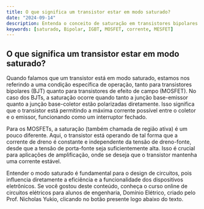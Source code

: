 ```yaml
---
title: O que significa um transistor estar em modo saturado?
date: "2024-09-14"
description: Entenda o conceito de saturação em transistores bipolares e MOSFETs no contexto de circuitos elétricos.
keywords: [saturado, Bipolar, IGBT, MOSFET, corrente, MESFET]
---
```


## O que significa um transistor estar em modo saturado?

Quando falamos que um transistor está em modo saturado, estamos nos referindo a uma condição específica de operação, tanto para transistores bipolares (BJT) quanto para transistores de efeito de campo (MOSFET). No caso dos BJTs, a saturação ocorre quando tanto a junção base-emissor quanto a junção base-coletor estão polarizadas diretamente. Isso significa que o transistor está permitindo a máxima corrente possível entre o coletor e o emissor, funcionando como um interruptor fechado.

Para os MOSFETs, a saturação (também chamada de região ativa) é um pouco diferente. Aqui, o transistor está operando de tal forma que a corrente de dreno é constante e independente da tensão de dreno-fonte, desde que a tensão de porta-fonte seja suficientemente alta. Isso é crucial para aplicações de amplificação, onde se deseja que o transistor mantenha uma corrente estável.

Entender o modo saturado é fundamental para o design de circuitos, pois influencia diretamente a eficiência e a funcionalidade dos dispositivos eletrônicos. Se você gostou deste conteúdo, conheça o curso online de circuitos elétricos para alunos de engenharia, Domínio Elétrico, criado pelo Prof. Nicholas Yukio, clicando no botão presente logo abaixo do texto.